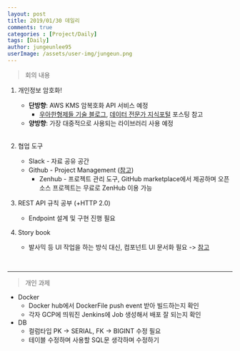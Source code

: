 ```yaml
---
layout: post
title: 2019/01/30 데일리
comments: true
categories : [Project/Daily]
tags: [Daily]
author: jungeunlee95
userImage: /assets/user-img/jungeun.png
---
```


> <subtitle>  회의 내용 </subtitle>

1. 개인정보 암호화!
    - **단방향**: AWS KMS 암복호화 API 서비스 예정
        - [우아한형제들 기술 블로그](http://woowabros.github.io/experience/2017/02/06/aws-kms.html), [데이터 전문가 지식포털](<http://www.dbguide.net/db.db?cmd=view&boardUid=152808&boardConfigUid=9&boardIdx=147&boardStep=1>)  포스팅 참고
    - **양방향**: 가장 대중적으로 사용되는 라이브러리 사용 예정 <br><br>
2. 협업 도구
    - Slack - 자료 공유 공간
    - Github - Project Management ([참고](https://cheese10yun.github.io/github-project-part3/))
      - Zenhub - 프로젝트 관리 도구, GitHub marketplace에서 제공하며 오픈 소스 프로젝트는 무료로 ZenHub 이용 가능
        <br>
3. REST API 규칙 공부 (+HTTP 2.0)
    - Endpoint 설계 및 구현 진행 필요
      <br>

4. Story book
    - 발사믹 등 UI 작업을 하는 방식 대신, 컴포넌트 UI 문서화 필요 -> [참고](<https://velog.io/@velopert/start-storybook>)
      <br>


<br>

---

> <subtitle>  개인 과제 </subtitle>

- Docker
  - Docker hub에서 DockerFile push event 받아 빌드하는지 확인
  - 각자 GCP에 띄워진 Jenkins에 Job 생성해서 배포 잘 되는지 확인
- DB
  - 컬럼타입 PK -> SERIAL, FK -> BIGINT 수정 필요
  - 테이블 수정하며 사용할 SQL문 생각하며 수정하기

<br>
<br>